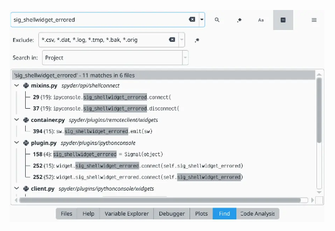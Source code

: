 ![Quickly find uses of a variable or word across files](/assets/media/search.webp "Quickly find uses of a variable or word across files")